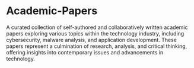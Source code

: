 # Academic-Papers
A curated collection of self-authored and collaboratively written academic papers exploring various topics within the technology industry, including cybersecurity, malware analysis, and application development. These papers represent a culmination of research, analysis, and critical thinking, offering insights into contemporary issues and advancements in technology.

